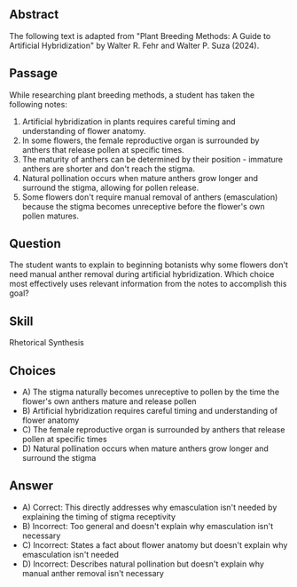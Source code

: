 ## Abstract
The following text is adapted from "Plant Breeding Methods: A Guide to Artificial Hybridization" by Walter R. Fehr and Walter P. Suza (2024).

## Passage
While researching plant breeding methods, a student has taken the following notes:
1. Artificial hybridization in plants requires careful timing and understanding of flower anatomy.
2. In some flowers, the female reproductive organ is surrounded by anthers that release pollen at specific times.
3. The maturity of anthers can be determined by their position - immature anthers are shorter and don't reach the stigma.
4. Natural pollination occurs when mature anthers grow longer and surround the stigma, allowing for pollen release.
5. Some flowers don't require manual removal of anthers (emasculation) because the stigma becomes unreceptive before the flower's own pollen matures.

## Question
The student wants to explain to beginning botanists why some flowers don't need manual anther removal during artificial hybridization. Which choice most effectively uses relevant information from the notes to accomplish this goal?

## Skill
Rhetorical Synthesis

## Choices
- A) The stigma naturally becomes unreceptive to pollen by the time the flower's own anthers mature and release pollen
- B) Artificial hybridization requires careful timing and understanding of flower anatomy
- C) The female reproductive organ is surrounded by anthers that release pollen at specific times
- D) Natural pollination occurs when mature anthers grow longer and surround the stigma

## Answer
- A) Correct: This directly addresses why emasculation isn't needed by explaining the timing of stigma receptivity
- B) Incorrect: Too general and doesn't explain why emasculation isn't necessary
- C) Incorrect: States a fact about flower anatomy but doesn't explain why emasculation isn't needed
- D) Incorrect: Describes natural pollination but doesn't explain why manual anther removal isn't necessary